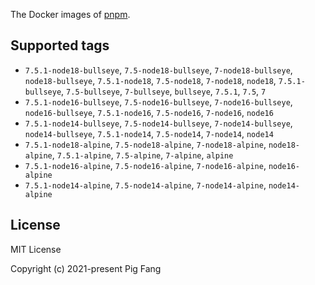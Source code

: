 The Docker images of [pnpm](https://pnpm.io).

## Supported tags

- `7.5.1-node18-bullseye`, `7.5-node18-bullseye`, `7-node18-bullseye`, `node18-bullseye`, `7.5.1-node18`, `7.5-node18`, `7-node18`, `node18`, `7.5.1-bullseye`, `7.5-bullseye`, `7-bullseye`, `bullseye`, `7.5.1`, `7.5`, `7`
- `7.5.1-node16-bullseye`, `7.5-node16-bullseye`, `7-node16-bullseye`, `node16-bullseye`, `7.5.1-node16`, `7.5-node16`, `7-node16`, `node16`
- `7.5.1-node14-bullseye`, `7.5-node14-bullseye`, `7-node14-bullseye`, `node14-bullseye`, `7.5.1-node14`, `7.5-node14`, `7-node14`, `node14`
- `7.5.1-node18-alpine`, `7.5-node18-alpine`, `7-node18-alpine`, `node18-alpine`, `7.5.1-alpine`, `7.5-alpine`, `7-alpine`, `alpine`
- `7.5.1-node16-alpine`, `7.5-node16-alpine`, `7-node16-alpine`, `node16-alpine`
- `7.5.1-node14-alpine`, `7.5-node14-alpine`, `7-node14-alpine`, `node14-alpine`

## License

MIT License

Copyright (c) 2021-present Pig Fang
